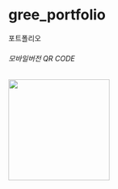 # gree_portfolio
포트폴리오

<h6>모바일버전 QR CODE </h6>


<div>
    <img style="width:200px; height:200px" src="https://user-images.githubusercontent.com/107022571/193955681-fab82f41-39f1-4b53-aab7-4c38b034adc2.png" alt="">
</div>
